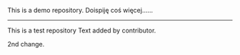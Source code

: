 
This is a demo repository.
Doispiję coś więcej......

***

This is a test repository
Text added by contributor.

2nd change.
